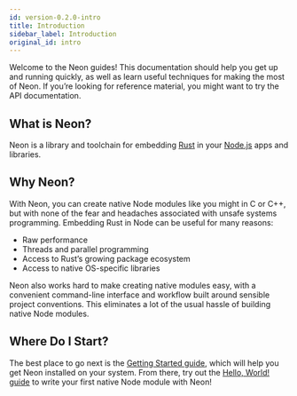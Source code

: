 ```yaml
---
id: version-0.2.0-intro
title: Introduction
sidebar_label: Introduction
original_id: intro
---
```


Welcome to the Neon guides! This documentation should help you get up and running quickly, as well as learn useful techniques for making the most of Neon. If you’re looking for reference material, you might want to try the API documentation.

## What is Neon?

Neon is a library and toolchain for embedding [Rust](https://www.rust-lang.org/en-US/) in your [Node.js](https://nodejs.org) apps and libraries.

## Why Neon?

With Neon, you can create native Node modules like you might in C or C++, but with none of the fear and headaches associated with unsafe systems programming. Embedding Rust in Node can be useful for many reasons:

- Raw performance
- Threads and parallel programming
- Access to Rust’s growing package ecosystem
- Access to native OS-specific libraries

Neon also works hard to make creating native modules easy, with a convenient command-line interface and workflow built around sensible project conventions. This eliminates a lot of the usual hassle of building native Node modules.

## Where Do I Start?

The best place to go next is the [Getting Started guide](getting-started.md), which will help you get Neon installed on your system. From there, try out the [Hello, World! guide](hello-world.md) to write your first native Node module with Neon!
